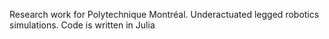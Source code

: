 Research work for Polytechnique Montréal. Underactuated legged robotics simulations. Code is written in Julia
